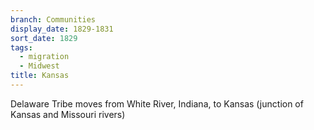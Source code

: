 ```yaml
---
branch: Communities
display_date: 1829-1831
sort_date: 1829
tags:
  - migration
  - Midwest
title: Kansas
---
```


Delaware Tribe moves from White River, Indiana, to Kansas (junction of Kansas and Missouri rivers)
